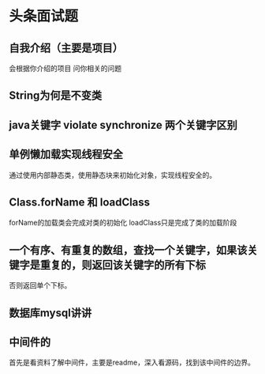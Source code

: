 # 头条面试题 
## 自我介绍（主要是项目）
会根据你介绍的项目 问你相关的问题 
## String为何是不变类 

## java关键字 violate synchronize 两个关键字区别 

## 单例懒加载实现线程安全 
通过使用内部静态类，使用静态块来初始化对象，实现线程安全的。

## Class.forName 和 loadClass
forName的加载类会完成对类的初始化
loadClass只是完成了类的加载阶段

## 一个有序、有重复的数组，查找一个关键字，如果该关键字是重复的，则返回该关键字的所有下标
否则返回单个下标。

## 数据库mysql讲讲

## 中间件的
首先是看资料了解中间件，主要是readme，深入看源码，找到该中间件的边界。 
